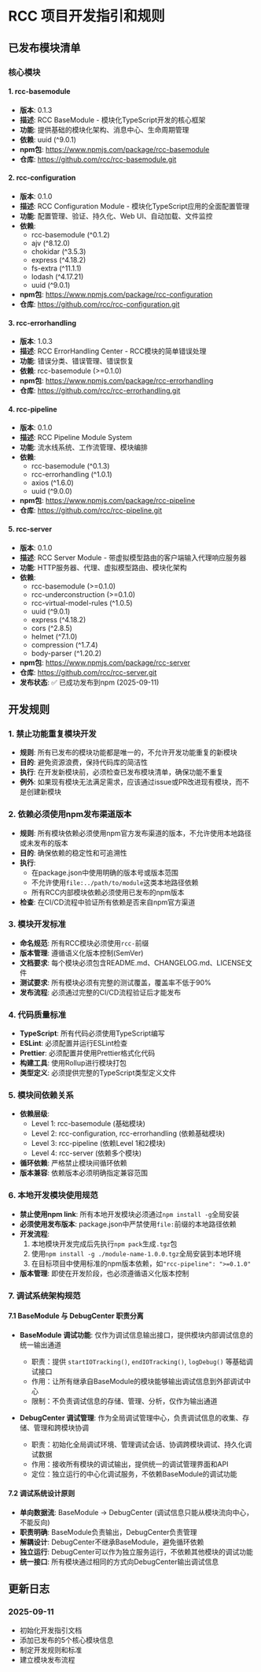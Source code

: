 # RCC 项目开发指引和规则

## 已发布模块清单

### 核心模块

#### 1. rcc-basemodule
- **版本**: 0.1.3
- **描述**: RCC BaseModule - 模块化TypeScript开发的核心框架
- **功能**: 提供基础的模块化架构、消息中心、生命周期管理
- **依赖**: uuid (^9.0.1)
- **npm包**: https://www.npmjs.com/package/rcc-basemodule
- **仓库**: https://github.com/rcc/rcc-basemodule.git

#### 2. rcc-configuration
- **版本**: 0.1.0
- **描述**: RCC Configuration Module - 模块化TypeScript应用的全面配置管理
- **功能**: 配置管理、验证、持久化、Web UI、自动加载、文件监控
- **依赖**: 
  - rcc-basemodule (^0.1.2)
  - ajv (^8.12.0)
  - chokidar (^3.5.3)
  - express (^4.18.2)
  - fs-extra (^11.1.1)
  - lodash (^4.17.21)
  - uuid (^9.0.1)
- **npm包**: https://www.npmjs.com/package/rcc-configuration
- **仓库**: https://github.com/rcc/rcc-configuration.git

#### 3. rcc-errorhandling
- **版本**: 1.0.3
- **描述**: RCC ErrorHandling Center - RCC模块的简单错误处理
- **功能**: 错误分类、错误管理、错误恢复
- **依赖**: rcc-basemodule (>=0.1.0)
- **npm包**: https://www.npmjs.com/package/rcc-errorhandling
- **仓库**: https://github.com/rcc/rcc-errorhandling.git

#### 4. rcc-pipeline
- **版本**: 0.1.0
- **描述**: RCC Pipeline Module System
- **功能**: 流水线系统、工作流管理、模块编排
- **依赖**:
  - rcc-basemodule (^0.1.3)
  - rcc-errorhandling (^1.0.1)
  - axios (^1.6.0)
  - uuid (^9.0.0)
- **npm包**: https://www.npmjs.com/package/rcc-pipeline
- **仓库**: https://github.com/rcc/rcc-pipeline.git

#### 5. rcc-server
- **版本**: 0.1.0
- **描述**: RCC Server Module - 带虚拟模型路由的客户端输入代理响应服务器
- **功能**: HTTP服务器、代理、虚拟模型路由、模块化架构
- **依赖**:
  - rcc-basemodule (>=0.1.0)
  - rcc-underconstruction (>=0.1.0)
  - rcc-virtual-model-rules (^1.0.5)
  - uuid (^9.0.1)
  - express (^4.18.2)
  - cors (^2.8.5)
  - helmet (^7.1.0)
  - compression (^1.7.4)
  - body-parser (^1.20.2)
- **npm包**: https://www.npmjs.com/package/rcc-server
- **仓库**: https://github.com/rcc/rcc-server.git
- **发布状态**: ✅ 已成功发布到npm (2025-09-11)

## 开发规则

### 1. 禁止功能重复模块开发
- **规则**: 所有已发布的模块功能都是唯一的，不允许开发功能重复的新模块
- **目的**: 避免资源浪费，保持代码库的简洁性
- **执行**: 在开发新模块前，必须检查已发布模块清单，确保功能不重复
- **例外**: 如果现有模块无法满足需求，应该通过issue或PR改进现有模块，而不是创建新模块

### 2. 依赖必须使用npm发布渠道版本
- **规则**: 所有模块依赖必须使用npm官方发布渠道的版本，不允许使用本地路径或未发布的版本
- **目的**: 确保依赖的稳定性和可追溯性
- **执行**: 
  - 在package.json中使用明确的版本号或版本范围
  - 不允许使用`file:../path/to/module`这类本地路径依赖
  - 所有RCC内部模块依赖必须使用已发布的npm版本
- **检查**: 在CI/CD流程中验证所有依赖是否来自npm官方渠道

### 3. 模块开发标准
- **命名规范**: 所有RCC模块必须使用`rcc-`前缀
- **版本管理**: 遵循语义化版本控制(SemVer)
- **文档要求**: 每个模块必须包含README.md、CHANGELOG.md、LICENSE文件
- **测试要求**: 所有模块必须有完整的测试覆盖，覆盖率不低于90%
- **发布流程**: 必须通过完整的CI/CD流程验证后才能发布

### 4. 代码质量标准
- **TypeScript**: 所有代码必须使用TypeScript编写
- **ESLint**: 必须配置并运行ESLint检查
- **Prettier**: 必须配置并使用Prettier格式化代码
- **构建工具**: 使用Rollup进行模块打包
- **类型定义**: 必须提供完整的TypeScript类型定义文件

### 5. 模块间依赖关系
- **依赖层级**: 
  - Level 1: rcc-basemodule (基础模块)
  - Level 2: rcc-configuration, rcc-errorhandling (依赖基础模块)
  - Level 3: rcc-pipeline (依赖Level 1和2模块)
  - Level 4: rcc-server (依赖多个模块)
- **循环依赖**: 严格禁止模块间循环依赖
- **版本兼容**: 依赖版本必须明确指定兼容范围

### 6. 本地开发模块使用规范
- **禁止使用npm link**: 所有本地开发模块必须通过`npm install -g`全局安装
- **必须使用发布版本**: package.json中严禁使用`file:`前缀的本地路径依赖
- **开发流程**:
  1. 本地模块开发完成后先执行`npm pack`生成`.tgz`包
  2. 使用`npm install -g ./module-name-1.0.0.tgz`全局安装到本地环境
  3. 在目标项目中使用标准的npm版本依赖，如`"rcc-pipeline": ">=0.1.0"`
- **版本管理**: 即使在开发阶段，也必须遵循语义化版本控制

### 7. 调试系统架构规范

#### 7.1 BaseModule 与 DebugCenter 职责分离
- **BaseModule 调试功能**: 仅作为调试信息输出接口，提供模块内部调试信息的统一输出通道
  - 职责：提供 `startIOTracking()`, `endIOTracking()`, `logDebug()` 等基础调试接口
  - 作用：让所有继承自BaseModule的模块能够输出调试信息到外部调试中心
  - 限制：不负责调试信息的存储、管理、分析，仅作为输出通道

- **DebugCenter 调试管理**: 作为全局调试管理中心，负责调试信息的收集、存储、管理和跨模块协调
  - 职责：初始化全局调试环境、管理调试会话、协调跨模块调试、持久化调试数据
  - 作用：接收所有模块的调试输出，提供统一的调试管理界面和API
  - 定位：独立运行的中心化调试服务，不依赖BaseModule的调试功能

#### 7.2 调试系统设计原则
- **单向数据流**: BaseModule → DebugCenter (调试信息只能从模块流向中心，不能反向)
- **职责明确**: BaseModule负责输出，DebugCenter负责管理
- **解耦设计**: DebugCenter不继承BaseModule，避免循环依赖
- **独立运行**: DebugCenter可以作为独立服务运行，不依赖其他模块的调试功能
- **统一接口**: 所有模块通过相同的方式向DebugCenter输出调试信息

## 更新日志

### 2025-09-11
- 初始化开发指引文档
- 添加已发布的5个核心模块信息
- 制定开发规则和标准
- 建立模块发布流程